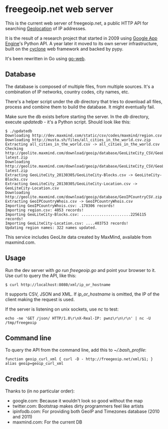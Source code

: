 freegeoip.net web server
========================

This is the current web server of freegeoip.net, a public HTTP API for
searching [Geolocation](http://en.wikipedia.org/wiki/Geolocation) of IP
addresses.

It is the result of a research project that started in 2009 using
[Google App Engine](http://en.wikipedia.org/wiki/Geolocation)'s Python API.
A year later it moved to its own server infrastructure, built on the
[cyclone](http://cyclone.io) web framework and backed by pypy.

It's been rewritten in Go using [go-web](https://github.com/fiorix/go-web).

Database
--------

The database is composed of multiple files, from multiple sources. It's a
combination of IP networks, country codes, city names, etc.

There's a helper script under the _db_ directory that tries to download all
files, process and combine them to build the database. It might eventually
fail.

Make sure the db exists before starting the server. In the _db_ directory,
execute *updatedb* - it's a Python script. Should look like this:

	$ ./updatedb
	Downloading http://dev.maxmind.com/static/csv/codes/maxmind/region.csv
	Downloading http://musta.sh/files/all_cities_in_the_world.csv.zip
	Extracting all_cities_in_the_world.csv -> all_cities_in_the_world.csv
	Checking http://geolite.maxmind.com/download/geoip/database/GeoLiteCity_CSV/GeoLiteCity-latest.zip
	Downloading http://geolite.maxmind.com/download/geoip/database/GeoLiteCity_CSV/GeoLiteCity-latest.zip
	Extracting GeoLiteCity_20130305/GeoLiteCity-Blocks.csv -> GeoLiteCity-Blocks.csv
	Extracting GeoLiteCity_20130305/GeoLiteCity-Location.csv -> GeoLiteCity-Location.csv
	Downloading http://geolite.maxmind.com/download/geoip/database/GeoIPCountryCSV.zip
	Extracting GeoIPCountryWhois.csv -> GeoIPCountryWhois.csv
	Importing GeoIPCountryWhois.csv: .178306 records!
	Importing region.csv: 4053 records!
	Importing GeoLiteCity-Blocks.csv: ......................2256115 records!
	Importing GeoLiteCity-Location.csv: ....403753 records!
	Updating region names: 322 names updated.

This service includes GeoLite data created by MaxMind, available from
maxmind.com.

Usage
-----

Run the dev server with *go run freegeoip.go* and point your browser to it.
Use curl to query the API, like this:

	$ curl http://localhost:8080/xml/ip_or_hostname

It supports CSV, JSON and XML. If *ip_or_hostname* is omitted, the IP of the
client making the request is used.

If the server is listening on unix sockets, use *nc* to test:

	echo -ne 'GET /json/ HTTP/1.0\r\nX-Real-IP: pwnz\r\n\r\n' | nc -U /tmp/freegeoip

Command line
------------

To query the API from the command line, add this to *~/.bash_profile*:

	function geoip_curl_xml { curl -D - http://freegeoip.net/xml/$1; }
	alias geoip=geoip_curl_xml

Credits
-------

Thanks to (in no particular order):

- google.com: Because it wouldn't look so good without the map
- twitter.com: Bootstrap makes dirty programmers feel like artists
- ipinfodb.com: For providing both GeoIP and Timezones database (2010 and 2011)
- maxmind.com: For the current DB

